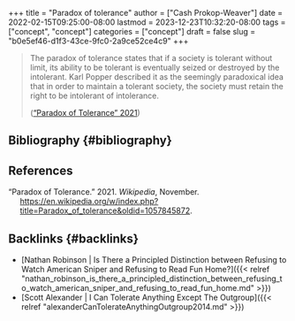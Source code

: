 +++
title = "Paradox of tolerance"
author = ["Cash Prokop-Weaver"]
date = 2022-02-15T09:25:00-08:00
lastmod = 2023-12-23T10:32:20-08:00
tags = ["concept", "concept"]
categories = ["concept"]
draft = false
slug = "b0e5ef46-d1f3-43ce-9fc0-2a9ce52ce4c9"
+++

> The paradox of tolerance states that if a society is tolerant without limit, its ability to be tolerant is eventually seized or destroyed by the intolerant. Karl Popper described it as the seemingly paradoxical idea that in order to maintain a tolerant society, the society must retain the right to be intolerant of intolerance.
>
> (<a href="#citeproc_bib_item_1">“Paradox of Tolerance” 2021</a>)


## Bibliography {#bibliography}

## References

<style>.csl-entry{text-indent: -1.5em; margin-left: 1.5em;}</style><div class="csl-bib-body">
  <div class="csl-entry"><a id="citeproc_bib_item_1"></a>“Paradox of Tolerance.” 2021. <i>Wikipedia</i>, November. <a href="https://en.wikipedia.org/w/index.php?title=Paradox_of_tolerance&oldid=1057845872">https://en.wikipedia.org/w/index.php?title=Paradox_of_tolerance&#38;oldid=1057845872</a>.</div>
</div>



## Backlinks {#backlinks}

-   [Nathan Robinson | Is There a Principled Distinction between Refusing to Watch American Sniper and Refusing to Read Fun Home?]({{< relref "nathan_robinson_is_there_a_principled_distinction_between_refusing_to_watch_american_sniper_and_refusing_to_read_fun_home.md" >}})
-   [Scott Alexander | I Can Tolerate Anything Except The Outgroup]({{< relref "alexanderCanTolerateAnythingOutgroup2014.md" >}})
